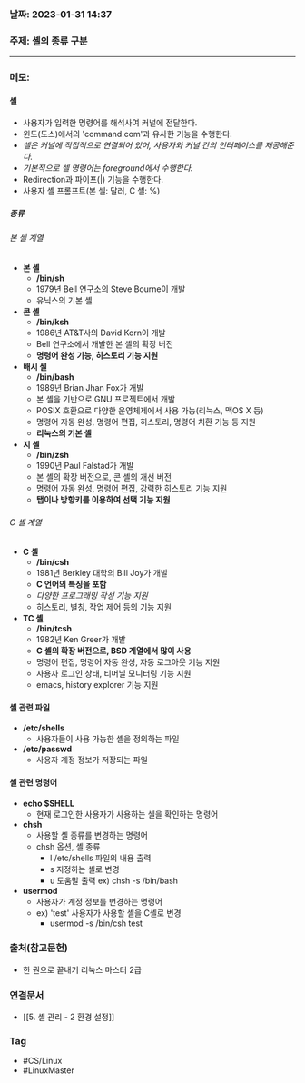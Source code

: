 ### 날짜: 2023-01-31 14:37

### 주제:  셸의 종류 구분 
---
### 메모: 
#### 셸
- 사용자가 입력한 명령어를 해석사여 커널에 전달한다. 
- 윈도(도스)에서의 'command.com'과 유사한 기능을 수행한다. 
- *셀은 커널에 직접적으로 연결되어 있어, 사용자와 커널 간의 인터페이스를 제공해준다.*
- *기본적으로 셀 명령어는 foreground에서 수행한다.* 
- Redirection과 파이프(|) 기능을 수행한다. 
- 사용자 셸 프롬프트(본 셸: 달러, C 셸: %)
##### 종류
###### 본 셸 계열 
- **본 셸**
	- **/bin/sh**
	- 1979년 Bell 연구소의 Steve Bourne이 개발 
	- 유닉스의 기본 셸
- **콘 셸**
	- **/bin/ksh**
	- 1986년 AT&T사의 David Korn이 개발 
	- Bell 연구소에서 개발한 본 셸의 확장 버전 
	- **명령어 완성 기능, 히스토리 기능 지원**
- **배시 셸**
	- **/bin/bash**
	- 1989년 Brian Jhan Fox가 개발 
	- 본 셸을 기반으로 GNU 프로젝트에서 개발 
	- POSIX 호환으로 다양한 운영체제에서 사용 가능(리눅스, 맥OS X 등)
	- 명령어 자동 완성, 명령어 편집, 히스토리, 명령어 치환 기능 등 지원
	- **리눅스의 기본 셸**
- **지 셸** 
	- **/bin/zsh**
	- 1990년 Paul Falstad가 개발 
	- 본 셸의 확장 버전으로, 콘 셸의 개선 버전 
	- 명령어 자동 완성, 명령어 편집, 강력한 히스토리 기능 지원 
	- **탭이나 방향키를 이용하여 선택 기능 지원** 
###### C 셸 계열
- **C 셸**
	- **/bin/csh**
	- 1981년 Berkley 대학의 Bill Joy가 개발 
	- **C 언어의 특징을 포함** 
	- *다양한 프로그래밍 작성 기능 지원* 
	- 히스토리, 별칭, 작업 제어 등의 기능 지원 
- **TC 셸**
	- **/bin/tcsh**
	- 1982년 Ken Greer가 개발 
	- **C 셸의 확장 버전으로, BSD 계열에서 많이 사용**
	- 명령어 편집, 명령어 자동 완성, 자동 로그아웃 기능 지원 
	- 사용자 로그인 상태, 티머닐 모니터링 기능 지원 
	- emacs, history explorer 기능 지원
#### 셸 관련 파일 
- **/etc/shells**
	- 사용자들이 사용 가능한 셸을 정의하는 파일
- **/etc/passwd**
	- 사용자 계정 정보가 저장되는 파일
#### 셸 관련 명령어
- **echo $SHELL**
	- 현재 로그인한 사용자가 사용하는 셸을 확인하는 명령어 
- **chsh**
	- 사용할 셸 종류를 변경하는 명령어 
	- chsh 옵션, 셸 종류
		- l /etc/shells 파일의 내용 출력 
		- s 지정하는 셸로 변경 
		- u 도움말 출력
	ex) chsh -s /bin/bash
- **usermod**
	- 사용자가 계정 정보를 변경하는 명령어
	- ex) 'test' 사용자가 사용할 셸을 C셸로 변경 
		- usermod -s /bin/csh test

### 출처(참고문헌) 
- 한 권으로 끝내기 리눅스 마스터 2급 

### 연결문서 
- [[5. 셸 관리 - 2 환경 설정]]

### Tag
- #CS/Linux 
- #LinuxMaster 